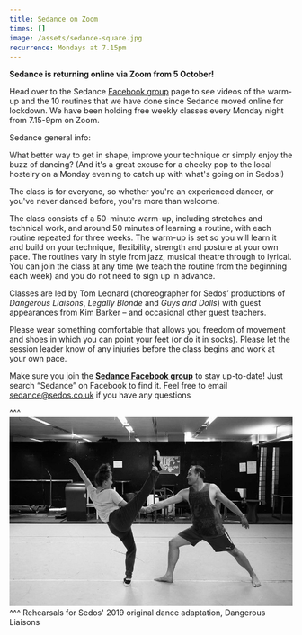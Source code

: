 ```yaml
---
title: Sedance on Zoom
times: []
image: /assets/sedance-square.jpg
recurrence: Mondays at 7.15pm
---
```

**Sedance is returning online via Zoom from 5 October!**

Head over to the Sedance [Facebook group](http://r20.rs6.net/tn.jsp?f=001puMH7aVENS7rdpU_Ngz9kxuFUu7gy8CSGN23cU16fl9aRirRb1jSTZOG6iYQoU80XprP63ZuFZMO-3Ep1ZKhJ-ArXX5_nREDaunZYidXZMJNxablHD1DeJNVB0qvEvc9JeLsXVROFmniZ-lVN88_IFUmrNt0secZiwnu-RE_YYvQW6SnnVQSWlDh86y-QVRIldkHWf012OSPtU6ubxpp_g==&c=dLBcWkVs6bEUg_A4akcPen3gh1IlavylTL_nHGQxDCdrj0Q1ideq8g==&ch=5Rg1R1qWVf7_eczXm0hVAyMbJHffr__qYyMq7NieZS1MjrGxboxtyg==) page to see videos of the warm-up and the 10 routines that we have done since Sedance moved online for lockdown. We have been holding free weekly classes every Monday night from 7.15-9pm on Zoom.

Sedance general info:

What better way to get in shape, improve your technique or simply enjoy the buzz of dancing? (And it's a great excuse for a cheeky pop to the local hostelry on a Monday evening to catch up with what's going on in Sedos!)

The class is for everyone, so whether you're an experienced dancer, or you've never danced before, you're more than welcome.

The class consists of a 50-minute warm-up, including stretches and technical work, and around 50 minutes of learning a routine, with each routine repeated for three weeks. The warm-up is set so you will learn it and build on your technique, flexibility, strength and posture at your own pace. The routines vary in style from jazz, musical theatre through to lyrical. You can join the class at any time (we teach the routine from the beginning each week) and you do not need to sign up in advance.

Classes are led by Tom Leonard (choreographer for Sedos’ productions of *Dangerous Liaisons*, *Legally Blonde* and *Guys and Dolls*) with guest appearances from Kim Barker – and occasional other guest teachers.

Please wear something comfortable that allows you freedom of movement and shoes in which you can point your feet (or do it in socks). Please let the session leader know of any injuries before the class begins and work at your own pace.

Make sure you join the **[Sedance Facebook group](https://www.facebook.com/groups/328763023951811/)** to stay up-to-date! Just search “Sedance” on Facebook to find it. Feel free to email sedance@sedos.co.uk if you have any questions

^^^ ![](/assets/48781085673_2a459c1bb7_c.jpg)
^^^ Rehearsals for Sedos' 2019 original dance adaptation, Dangerous Liaisons
